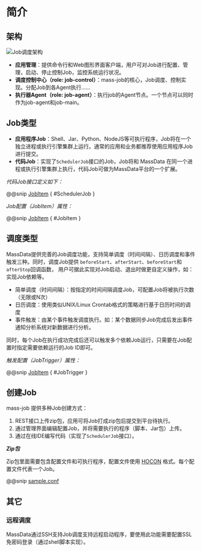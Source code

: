 # 简介

## 架构

![Job调度架构](../static/SchedulerPlatformArchitecture.svg)

- **应用管理**：提供命令行和Web图形界面客户端，用户可对Job进行配置、管理，启动、停止控制Job，监控系统运行状况。
- **调度控制中心（role: job-control）**：mass-job的核心，Job调度、控制实现。分配Job到各Agent执行……
- **执行器Agent（role: job-agent）**：执行job的Agent节点。一个节点可以同时作为job-agent和job-main。

## Job类型

- **应用程序Job**：Shell、Jar、Python、NodeJS等可执行程序，Job将在一个独立进程或执行引擎集群上运行。通常的应用和业务都推荐使用应用程序Job进行提交。
- **代码Job**：实现了`SchedulerJob`接口的Job，Job将和 MassData 在同一个进程或执行引擎集群上执行，代码Job可做为MassData平台的一个扩展。

*代码Job接口定义如下：*

@@snip [JobItem](../../../../../mass-core/src/main/scala/mass/core/job/SchedulerJob.scala) { #SchedulerJob }

*Job配置（JobItem）属性：*

@@snip [JobItem](../../../../../mass-core/src/main/protobuf/mass/model/job/job.proto) { #JobItem }

## 调度类型

MassData提供完善的Job调度功能，支持简单调度（时间间隔）、日历调度和事件触发三种。同时，调度Job提供 `beforeStart`、`afterStart`、`beforeStart`和`afterStop`回调函数，
用户可据此实现对Job启动、退出时做更自定义操作，如：实现Job依赖等。

- 简单调度（时间间隔）：按指定的时间间隔调度Job，可配置Job将被执行次数（无限或N次）
- 日历调度：使用类似UNIX/Linux Crontab格式的策略进行基于日历时间的调度
- 事件触发：由某个事件触发调度执行。如：某个数据同步Job完成后发出事件通知分析系统对新数据进行分析。

同时，每个Job在执行成功完成后还可以触发多个依赖Job运行，只需要在Job配置时指定需要依赖运行的Job ID即可。

*触发配置（JobTrigger）属性：*

@@snip [JobItem](../../../../../mass-core/src/main/protobuf/mass/model/job/job.proto) { #JobTrigger }

## 创建Job

mass-job 提供多种Job创建方式：

1. REST接口上传zip包，应用可将Job打成zip包后提交到平台待执行。
2. 通过管理界面编辑配置Job，并将需要执行的程序（脚本、Jar包）上传。
3. 通过在线IDE编写代码（实现了`SchedulerJob`接口）。

***Zip包***

Zip包里面需要包含配置文件和可执行程序，配置文件使用 [HOCON](https://github.com/lightbend/config) 格式。每个配置文件代表一个Job。

@@snip [sample.conf](../../../../../mass-job/src/universal/examples/sample-job/sample.conf)

## 其它

### 远程调度

MassData通过SSH支持Job调度支持远程启动程序，要使用此功能需要配置SSL免密码登录（通过shell脚本实现）。

